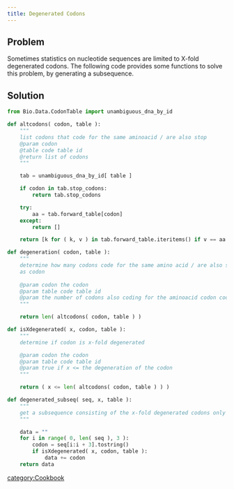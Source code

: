 ```yaml
---
title: Degenerated Codons
---
```


Problem
-------

Sometimes statistics on nucleotide sequences are limited to X-fold
degenerated codons. The following code provides some functions to solve
this problem, by generating a subsequence.

Solution
--------

``` python
from Bio.Data.CodonTable import unambiguous_dna_by_id

def altcodons( codon, table ):
    """
    list codons that code for the same aminoacid / are also stop
    @param codon
    @table code table id
    @return list of codons
    """

    tab = unambiguous_dna_by_id[ table ]

    if codon in tab.stop_codons:
        return tab.stop_codons

    try:
        aa = tab.forward_table[codon]
    except:
        return []

    return [k for ( k, v ) in tab.forward_table.iteritems() if v == aa and k[0] == codon[0] and k[1] == codon[1]]

def degeneration( codon, table ):
    """
    determine how many codons code for the same amino acid / are also stop
    as codon
    
    @param codon the codon
    @param table code table id 
    @param the number of codons also coding for the aminoacid codon codes for
    """

    return len( altcodons( codon, table ) )

def isXdegenerated( x, codon, table ):
    """
    determine if codon is x-fold degenerated

    @param codon the codon
    @param table code table id  
    @param true if x <= the degeneration of the codon
    """

    return ( x <= len( altcodons( codon, table ) ) )

def degenerated_subseq( seq, x, table ):
    """
    get a subsequence consisting of the x-fold degenerated codons only
    """

    data = ""
    for i in range( 0, len( seq ), 3 ):
        codon = seq[i:i + 3].tostring()
        if isXdegenerated( x, codon, table ):
            data += codon
    return data
```

<category:Cookbook>
